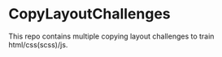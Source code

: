 # CopyLayoutChallenges
This repo contains multiple copying layout challenges to train html/css(scss)/js.
